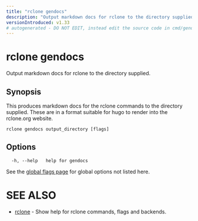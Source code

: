 ```yaml
---
title: "rclone gendocs"
description: "Output markdown docs for rclone to the directory supplied."
versionIntroduced: v1.33
# autogenerated - DO NOT EDIT, instead edit the source code in cmd/gendocs/ and as part of making a release run "make commanddocs"
---
```

# rclone gendocs

Output markdown docs for rclone to the directory supplied.

## Synopsis


This produces markdown docs for the rclone commands to the directory
supplied.  These are in a format suitable for hugo to render into the
rclone.org website.

```
rclone gendocs output_directory [flags]
```

## Options

```
  -h, --help   help for gendocs
```


See the [global flags page](/flags/) for global options not listed here.

# SEE ALSO

* [rclone](/commands/rclone/)	 - Show help for rclone commands, flags and backends.

